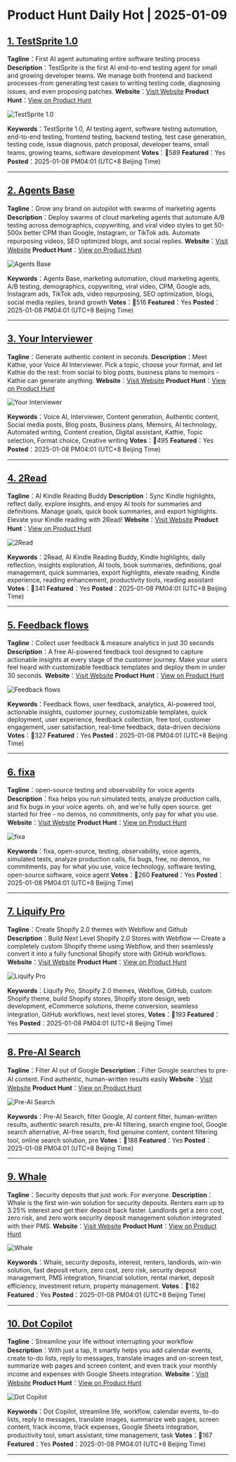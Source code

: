 # Product Hunt Daily Hot | 2025-01-09

## [1. TestSprite 1.0](https://www.producthunt.com/posts/testsprite-1-0?utm_campaign=producthunt-api&utm_medium=api-v2&utm_source=Application%3A+phtrends+%28ID%3A+147529%29)
**Tagline**：First AI agent automating entire software testing process
**Description**：TestSprite is the first AI end-to-end testing agent for small and growing developer teams. We manage both frontend and backend processes-from generating test cases to writing testing code, diagnosing issues, and even proposing patches.
**Website**：[Visit Website](https://www.producthunt.com/r/HYGTLCDSUB36PD?utm_campaign=producthunt-api&utm_medium=api-v2&utm_source=Application%3A+phtrends+%28ID%3A+147529%29)
**Product Hunt**：[View on Product Hunt](https://www.producthunt.com/posts/testsprite-1-0?utm_campaign=producthunt-api&utm_medium=api-v2&utm_source=Application%3A+phtrends+%28ID%3A+147529%29)

![TestSprite 1.0](https://ph-files.imgix.net/8aa915d5-b233-4f53-a8cd-0bca64313a43.png?auto=format&fit=crop&frame=1&h=512&w=1024)

**Keywords**：TestSprite 1.0, AI testing agent, software testing automation, end-to-end testing, frontend testing, backend testing, test case generation, testing code, issue diagnosis, patch proposal, developer teams, small teams, growing teams, software development
**Votes**：🔺589
**Featured**：Yes
**Posted**：2025-01-08 PM04:01 (UTC+8 Beijing Time)

---

## [2. Agents Base](https://www.producthunt.com/posts/agents-base?utm_campaign=producthunt-api&utm_medium=api-v2&utm_source=Application%3A+phtrends+%28ID%3A+147529%29)
**Tagline**：Grow any brand on autopilot with swarms of marketing agents
**Description**：Deploy swarms of cloud marketing agents that automate A/B testing across demographics, copywriting, and viral video styles to get 50-500x better CPM than Google, Instagram, or TikTok ads. Automate repurposing videos, SEO optimized blogs, and social replies.
**Website**：[Visit Website](https://www.producthunt.com/r/BNZOKKFOK42FP3?utm_campaign=producthunt-api&utm_medium=api-v2&utm_source=Application%3A+phtrends+%28ID%3A+147529%29)
**Product Hunt**：[View on Product Hunt](https://www.producthunt.com/posts/agents-base?utm_campaign=producthunt-api&utm_medium=api-v2&utm_source=Application%3A+phtrends+%28ID%3A+147529%29)

![Agents Base](https://ph-files.imgix.net/3e5e6be7-4ce5-4000-83a4-adccf8b7f8c9.png?auto=format&fit=crop&frame=1&h=512&w=1024)

**Keywords**：Agents Base, marketing automation, cloud marketing agents, A/B testing, demographics, copywriting, viral video, CPM, Google ads, Instagram ads, TikTok ads, video repurposing, SEO optimization, blogs, social media replies, brand growth
**Votes**：🔺516
**Featured**：Yes
**Posted**：2025-01-08 PM04:01 (UTC+8 Beijing Time)

---

## [3. Your Interviewer](https://www.producthunt.com/posts/your-interviewer?utm_campaign=producthunt-api&utm_medium=api-v2&utm_source=Application%3A+phtrends+%28ID%3A+147529%29)
**Tagline**：Generate authentic content in seconds.
**Description**：Meet Kathie, your Voice AI Interviewer. Pick a topic, choose your format, and let Kathie do the rest: from social to blog posts, business plans to memoirs - Kathie can generate anything.
**Website**：[Visit Website](https://www.producthunt.com/r/THY5ZSNWB7HXGS?utm_campaign=producthunt-api&utm_medium=api-v2&utm_source=Application%3A+phtrends+%28ID%3A+147529%29)
**Product Hunt**：[View on Product Hunt](https://www.producthunt.com/posts/your-interviewer?utm_campaign=producthunt-api&utm_medium=api-v2&utm_source=Application%3A+phtrends+%28ID%3A+147529%29)

![Your Interviewer](https://ph-files.imgix.net/02d60a70-8c91-4af1-9fdd-0d0a614b8592.png?auto=format&fit=crop&frame=1&h=512&w=1024)

**Keywords**：Voice AI, Interviewer, Content generation, Authentic content, Social media posts, Blog posts, Business plans, Memoirs, AI technology, Automated writing, Content creation, Digital assistant, Kathie, Topic selection, Format choice, Creative writing
**Votes**：🔺495
**Featured**：Yes
**Posted**：2025-01-08 PM04:01 (UTC+8 Beijing Time)

---

## [4. 2Read ](https://www.producthunt.com/posts/2read-4?utm_campaign=producthunt-api&utm_medium=api-v2&utm_source=Application%3A+phtrends+%28ID%3A+147529%29)
**Tagline**：AI Kindle Reading Buddy
**Description**：Sync Kindle highlights, reflect daily, explore insights, and enjoy AI tools for summaries and definitions. Manage goals, quick book summaries, and export highlights. Elevate your Kindle reading with 2Read!
**Website**：[Visit Website](https://www.producthunt.com/r/XCTZKOJD5NG3DS?utm_campaign=producthunt-api&utm_medium=api-v2&utm_source=Application%3A+phtrends+%28ID%3A+147529%29)
**Product Hunt**：[View on Product Hunt](https://www.producthunt.com/posts/2read-4?utm_campaign=producthunt-api&utm_medium=api-v2&utm_source=Application%3A+phtrends+%28ID%3A+147529%29)

![2Read ](https://ph-files.imgix.net/efdd8bf9-ef0a-4cc8-b19c-ec347a0eb656.png?auto=format&fit=crop&frame=1&h=512&w=1024)

**Keywords**：2Read, AI Kindle Reading Buddy, Kindle highlights, daily reflection, insights exploration, AI tools, book summaries, definitions, goal management, quick summaries, export highlights, elevate reading, Kindle experience, reading enhancement, productivity tools, reading assistant
**Votes**：🔺341
**Featured**：Yes
**Posted**：2025-01-08 PM04:01 (UTC+8 Beijing Time)

---

## [5. Feedback flows ](https://www.producthunt.com/posts/feedback-flows?utm_campaign=producthunt-api&utm_medium=api-v2&utm_source=Application%3A+phtrends+%28ID%3A+147529%29)
**Tagline**：Collect user feedback & measure analytics in just 30 seconds
**Description**：A free AI-powered feedback tool designed to capture actionable insights at every stage of the customer journey. Make your users feel heard with customizable feedback templates and deploy them in under 30 seconds.
**Website**：[Visit Website](https://www.producthunt.com/r/H5KZMSFTZYJB6C?utm_campaign=producthunt-api&utm_medium=api-v2&utm_source=Application%3A+phtrends+%28ID%3A+147529%29)
**Product Hunt**：[View on Product Hunt](https://www.producthunt.com/posts/feedback-flows?utm_campaign=producthunt-api&utm_medium=api-v2&utm_source=Application%3A+phtrends+%28ID%3A+147529%29)

![Feedback flows ](https://ph-files.imgix.net/b0f7cb7e-29b1-434b-8642-23028bd9494c.png?auto=format&fit=crop&frame=1&h=512&w=1024)

**Keywords**：Feedback flows, user feedback, analytics, AI-powered tool, actionable insights, customer journey, customizable templates, quick deployment, user experience, feedback collection, free tool, customer engagement, user satisfaction, real-time feedback, data-driven decisions
**Votes**：🔺327
**Featured**：Yes
**Posted**：2025-01-08 PM04:01 (UTC+8 Beijing Time)

---

## [6. fixa](https://www.producthunt.com/posts/fixa-3?utm_campaign=producthunt-api&utm_medium=api-v2&utm_source=Application%3A+phtrends+%28ID%3A+147529%29)
**Tagline**：open-source testing and observability for voice agents
**Description**：fixa helps you run simulated tests, analyze production calls, and fix bugs in your voice agents. oh, and we're fully open source. get started for free - no demos, no commitments, only pay for what you use.
**Website**：[Visit Website](https://www.producthunt.com/r/NP5NG5Q6CZGGC3?utm_campaign=producthunt-api&utm_medium=api-v2&utm_source=Application%3A+phtrends+%28ID%3A+147529%29)
**Product Hunt**：[View on Product Hunt](https://www.producthunt.com/posts/fixa-3?utm_campaign=producthunt-api&utm_medium=api-v2&utm_source=Application%3A+phtrends+%28ID%3A+147529%29)

![fixa](https://ph-files.imgix.net/3d8e3000-664e-4aa1-9505-799aa4831489.png?auto=format&fit=crop&frame=1&h=512&w=1024)

**Keywords**：fixa, open-source, testing, observability, voice agents, simulated tests, analyze production calls, fix bugs, free, no demos, no commitments, pay for what you use, voice technology, software testing, open-source software, voice agent
**Votes**：🔺260
**Featured**：Yes
**Posted**：2025-01-08 PM04:01 (UTC+8 Beijing Time)

---

## [7. Liquify Pro](https://www.producthunt.com/posts/liquify-pro?utm_campaign=producthunt-api&utm_medium=api-v2&utm_source=Application%3A+phtrends+%28ID%3A+147529%29)
**Tagline**：Create Shopify 2.0 themes with Webflow and Github
**Description**：Build Next Level Shopify 2.0 Stores with Webflow — Create a completely custom Shopify theme using Webflow, and then seamlessly convert it into a fully functional Shopify store with GitHub workflows.
**Website**：[Visit Website](https://www.producthunt.com/r/R2OXCPNY4JXYDB?utm_campaign=producthunt-api&utm_medium=api-v2&utm_source=Application%3A+phtrends+%28ID%3A+147529%29)
**Product Hunt**：[View on Product Hunt](https://www.producthunt.com/posts/liquify-pro?utm_campaign=producthunt-api&utm_medium=api-v2&utm_source=Application%3A+phtrends+%28ID%3A+147529%29)

![Liquify Pro](https://ph-files.imgix.net/a7c184fb-854c-4d7c-a1d2-8c9cae308f12.webp?auto=format&fit=crop&frame=1&h=512&w=1024)

**Keywords**：Liquify Pro, Shopify 2.0 themes, Webflow, GitHub, custom Shopify theme, build Shopify stores, Shopify store design, web development, eCommerce solutions, theme conversion, seamless integration, GitHub workflows, next level stores,
**Votes**：🔺193
**Featured**：Yes
**Posted**：2025-01-08 PM04:01 (UTC+8 Beijing Time)

---

## [8. Pre-AI Search](https://www.producthunt.com/posts/pre-ai-search?utm_campaign=producthunt-api&utm_medium=api-v2&utm_source=Application%3A+phtrends+%28ID%3A+147529%29)
**Tagline**：Filter AI out of Google
**Description**：Filter Google searches to pre-AI content. Find authentic, human-written results easily
**Website**：[Visit Website](https://www.producthunt.com/r/2YXWTZRTR3PND2?utm_campaign=producthunt-api&utm_medium=api-v2&utm_source=Application%3A+phtrends+%28ID%3A+147529%29)
**Product Hunt**：[View on Product Hunt](https://www.producthunt.com/posts/pre-ai-search?utm_campaign=producthunt-api&utm_medium=api-v2&utm_source=Application%3A+phtrends+%28ID%3A+147529%29)

![Pre-AI Search](https://ph-files.imgix.net/1d8a1f2a-bc8c-4b83-a2ef-74756e52080a.png?auto=format&fit=crop&frame=1&h=512&w=1024)

**Keywords**：Pre-AI Search, filter Google, AI content filter, human-written results, authentic search results, pre-AI filtering, search engine tool, Google search alternative, AI-free search, find genuine content, content filtering tool, online search solution, pre
**Votes**：🔺188
**Featured**：Yes
**Posted**：2025-01-08 PM04:01 (UTC+8 Beijing Time)

---

## [9. Whale](https://www.producthunt.com/posts/whale-9?utm_campaign=producthunt-api&utm_medium=api-v2&utm_source=Application%3A+phtrends+%28ID%3A+147529%29)
**Tagline**：Security deposits that just work. For everyone.
**Description**：Whale is the first win-win solution for security deposits. Renters earn up to 3.25% interest and get their deposit back faster. Landlords get a zero cost, zero risk, and zero work security deposit management solution integrated with their PMS.
**Website**：[Visit Website](https://www.producthunt.com/r/M3ZI5ROKJOBK37?utm_campaign=producthunt-api&utm_medium=api-v2&utm_source=Application%3A+phtrends+%28ID%3A+147529%29)
**Product Hunt**：[View on Product Hunt](https://www.producthunt.com/posts/whale-9?utm_campaign=producthunt-api&utm_medium=api-v2&utm_source=Application%3A+phtrends+%28ID%3A+147529%29)

![Whale](https://ph-files.imgix.net/bb5cafbe-3729-4aea-a439-df194fbf25d0.png?auto=format&fit=crop&frame=1&h=512&w=1024)

**Keywords**：Whale, security deposits, interest, renters, landlords, win-win solution, fast deposit return, zero cost, zero risk, security deposit management, PMS integration, financial solution, rental market, deposit efficiency, investment return, property management.
**Votes**：🔺182
**Featured**：Yes
**Posted**：2025-01-08 PM04:01 (UTC+8 Beijing Time)

---

## [10. Dot Copilot](https://www.producthunt.com/posts/dot-copilot?utm_campaign=producthunt-api&utm_medium=api-v2&utm_source=Application%3A+phtrends+%28ID%3A+147529%29)
**Tagline**：Streamline your life without interrupting your workflow
**Description**：With just a tap, It smartly helps you add calendar events, create to-do lists, reply to messages, translate images and on-screen text, summarize web pages and screen content, and even track your monthly income and expenses with Google Sheets integration.
**Website**：[Visit Website](https://www.producthunt.com/r/ER2T4HE7H2F4SB?utm_campaign=producthunt-api&utm_medium=api-v2&utm_source=Application%3A+phtrends+%28ID%3A+147529%29)
**Product Hunt**：[View on Product Hunt](https://www.producthunt.com/posts/dot-copilot?utm_campaign=producthunt-api&utm_medium=api-v2&utm_source=Application%3A+phtrends+%28ID%3A+147529%29)

![Dot Copilot](https://ph-files.imgix.net/de2e723f-87b5-4188-b8a5-b6dfa87a252b.jpeg?auto=format&fit=crop&frame=1&h=512&w=1024)

**Keywords**：Dot Copilot, streamline life, workflow, calendar events, to-do lists, reply to messages, translate images, summarize web pages, screen content, track income, track expenses, Google Sheets integration, productivity tool, smart assistant, time management, task
**Votes**：🔺167
**Featured**：Yes
**Posted**：2025-01-08 PM04:01 (UTC+8 Beijing Time)

---

